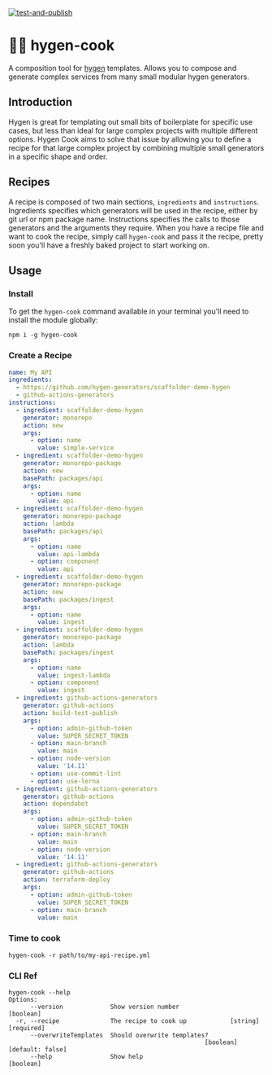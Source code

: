 [![test-and-publish](https://github.com/bbeesley/hygen-cook/actions/workflows/test-and-publish.yml/badge.svg)](https://github.com/bbeesley/hygen-cook/actions/workflows/test-and-publish.yml)

# 🧑‍🍳 hygen-cook

A composition tool for [hygen](https://www.hygen.io) templates. Allows you to compose and generate complex services from many small modular hygen generators.

## Introduction

Hygen is great for templating out small bits of boilerplate for specific use cases, but less than ideal for large complex projects with multiple different options. Hygen Cook aims to solve that issue by allowing you to define a recipe for that large complex project by combining multiple small generators in a specific shape and order.

## Recipes

A recipe is composed of two main sections, `ingredients` and `instructions`. Ingredients specifies which generators will be used in the recipe, either by git url or npm package name. Instructions specifies the calls to those generators and the arguments they require. When you have a recipe file and want to cook the recipe, simply call `hygen-cook` and pass it the recipe, pretty soon you'll have a freshly baked project to start working on.

## Usage

### Install

To get the `hygen-cook` command available in your terminal you'll need to install the module globally:

```shell
npm i -g hygen-cook
```

### Create a Recipe

```yaml
name: My API
ingredients:
  - https://github.com/hygen-generators/scaffolder-demo-hygen
  - github-actions-generators
instructions:
  - ingredient: scaffolder-demo-hygen
    generator: monorepo
    action: new
    args:
      - option: name
        value: simple-service
  - ingredient: scaffolder-demo-hygen
    generator: monorepo-package
    action: new
    basePath: packages/api
    args:
      - option: name
        value: api
  - ingredient: scaffolder-demo-hygen
    generator: monorepo-package
    action: lambda
    basePath: packages/api
    args:
      - option: name
        value: api-lambda
      - option: component
        value: api
  - ingredient: scaffolder-demo-hygen
    generator: monorepo-package
    action: new
    basePath: packages/ingest
    args:
      - option: name
        value: ingest
  - ingredient: scaffolder-demo-hygen
    generator: monorepo-package
    action: lambda
    basePath: packages/ingest
    args:
      - option: name
        value: ingest-lambda
      - option: component
        value: ingest
  - ingredient: github-actions-generators
    generator: github-actions
    action: build-test-publish
    args:
      - option: admin-github-token
        value: SUPER_SECRET_TOKEN
      - option: main-branch
        value: main
      - option: node-version
        value: '14.11'
      - option: use-commit-lint
      - option: use-lerna
  - ingredient: github-actions-generators
    generator: github-actions
    action: dependabot
    args:
      - option: admin-github-token
        value: SUPER_SECRET_TOKEN
      - option: main-branch
        value: main
      - option: node-version
        value: '14.11'
  - ingredient: github-actions-generators
    generator: github-actions
    action: terraform-deploy
    args:
      - option: admin-github-token
        value: SUPER_SECRET_TOKEN
      - option: main-branch
        value: main
```

### Time to cook

```shell
hygen-cook -r path/to/my-api-recipe.yml
```

### CLI Ref

```shell
hygen-cook --help
Options:
      --version             Show version number                        [boolean]
  -r, --recipe              The recipe to cook up            [string] [required]
      --overwriteTemplates  Should overwrite templates?
                                                      [boolean] [default: false]
      --help                Show help                                  [boolean]

```
